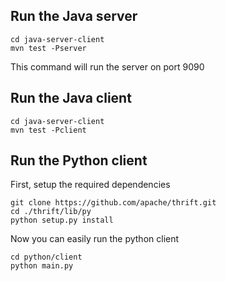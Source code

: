 ## Run the Java server
``` 
cd java-server-client
mvn test -Pserver
``` 

This command will run the server on port 9090

## Run the Java client
```
cd java-server-client
mvn test -Pclient
```

## Run the Python client
First, setup the required dependencies
```
git clone https://github.com/apache/thrift.git
cd ./thrift/lib/py
python setup.py install
```

Now you can easily run the python client

``` 
cd python/client
python main.py
```
